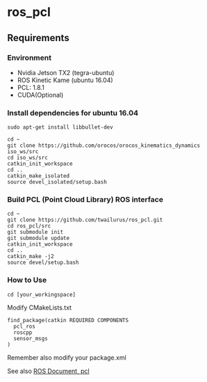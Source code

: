 # ros_pcl

## Requirements

### Environment
- Nvidia Jetson TX2 (tegra-ubuntu)
- ROS Kinetic Kame (ubuntu 16.04)
- PCL: 1.8.1
- CUDA(Optional)

### Install dependencies for ubuntu 16.04

```
sudo apt-get install libbullet-dev
```

```
cd ~
git clone https://github.com/orocos/orocos_kinematics_dynamics iso_ws/src
cd iso_ws/src
catkin_init_workspace
cd ..
catkin_make_isolated
source devel_isolated/setup.bash
```

### Build PCL (Point Cloud Library) ROS interface 

```
cd ~
git clone https://github.com/twailurus/ros_pcl.git
cd ros_pcl/src
git submodule init
git submodule update 
catkin_init_workspace
cd ..
catkin_make -j2
source devel/setup.bash
```

### How to Use

```
cd [your_workingspace]
```
Modify CMakeLists.txt
```
find_package(catkin REQUIRED COMPONENTS
  pcl_ros
  roscpp
  sensor_msgs
)
```
Remember also modify your package.xml

See also [ROS Document, pcl](http://wiki.ros.org/pcl/Overview)
